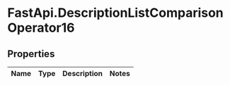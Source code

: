 # FastApi.DescriptionListComparisonOperator16

## Properties
Name | Type | Description | Notes
------------ | ------------- | ------------- | -------------
